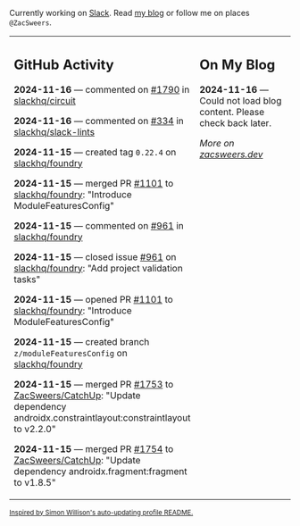 Currently working on [Slack](https://slack.com/). Read [my blog](https://zacsweers.dev/) or follow me on places `@ZacSweers`.

<table><tr><td valign="top" width="60%">

## GitHub Activity
<!-- githubActivity starts -->
**2024-11-16** — commented on [#1790](https://github.com/slackhq/circuit/issues/1790#issuecomment-2480854811) in [slackhq/circuit](https://github.com/slackhq/circuit)

**2024-11-16** — commented on [#334](https://github.com/slackhq/slack-lints/issues/334#issuecomment-2480460608) in [slackhq/slack-lints](https://github.com/slackhq/slack-lints)

**2024-11-15** — created tag `0.22.4` on [slackhq/foundry](https://github.com/slackhq/foundry)

**2024-11-15** — merged PR [#1101](https://github.com/slackhq/foundry/pull/1101) to [slackhq/foundry](https://github.com/slackhq/foundry): "Introduce ModuleFeaturesConfig"

**2024-11-15** — commented on [#961](https://github.com/slackhq/foundry/issues/961#issuecomment-2479770193) in [slackhq/foundry](https://github.com/slackhq/foundry)

**2024-11-15** — closed issue [#961](https://github.com/slackhq/foundry/issues/961) on [slackhq/foundry](https://github.com/slackhq/foundry): "Add project validation tasks"

**2024-11-15** — opened PR [#1101](https://github.com/slackhq/foundry/pull/1101) to [slackhq/foundry](https://github.com/slackhq/foundry): "Introduce ModuleFeaturesConfig"

**2024-11-15** — created branch `z/moduleFeaturesConfig` on [slackhq/foundry](https://github.com/slackhq/foundry)

**2024-11-15** — merged PR [#1753](https://github.com/ZacSweers/CatchUp/pull/1753) to [ZacSweers/CatchUp](https://github.com/ZacSweers/CatchUp): "Update dependency androidx.constraintlayout:constraintlayout to v2.2.0"

**2024-11-15** — merged PR [#1754](https://github.com/ZacSweers/CatchUp/pull/1754) to [ZacSweers/CatchUp](https://github.com/ZacSweers/CatchUp): "Update dependency androidx.fragment:fragment to v1.8.5"
<!-- githubActivity ends -->
</td><td valign="top" width="40%">

## On My Blog
<!-- blog starts -->
**2024-11-16** — Could not load blog content. Please check back later.
<!-- blog ends -->
_More on [zacsweers.dev](https://zacsweers.dev/)_
</td></tr></table>

<sub><a href="https://simonwillison.net/2020/Jul/10/self-updating-profile-readme/">Inspired by Simon Willison's auto-updating profile README.</a></sub>